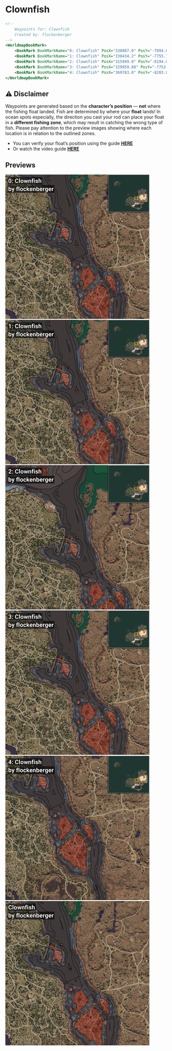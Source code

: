 # Clownfish
```xml
<!--
    Waypoints for: Clownfish
    Created by: flockenberger
-->
<WorldmapBookMark>
    <BookMark BookMarkName="0: Clownfish" PosX="330887.0" PosY="-7894.0" PosZ="30864.0" />
    <BookMark BookMarkName="1: Clownfish" PosX="330434.2" PosY="-7755.1035" PosZ="31158.512" />
    <BookMark BookMarkName="2: Clownfish" PosX="315949.0" PosY="-8194.0" PosZ="73544.0" />
    <BookMark BookMarkName="3: Clownfish" PosX="329959.88" PosY="-7753.559" PosZ="30414.486" />
    <BookMark BookMarkName="4: Clownfish" PosX="369783.0" PosY="-8203.0" PosZ="-24143.0" />
</WorldmapBookMark>
```

## ⚠️ Disclaimer
Waypoints are generated based on the __**character’s position**__ — __not__ where the fishing float landed.
Fish are determined by where your **float** lands!
In ocean spots especially, the direction you cast your rod can place your float in a **different fishing zone**, which may result in catching the wrong type of fish.
Please pay attention to the preview images showing where each location is in relation to the outlined zones.

- You can verify your float’s position using the guide [**HERE**](https://flockenberger.github.io/bdo-fish-position/)
- Or watch the video guide [**HERE**](https://youtu.be/t-VXcRoNojk)

## Previews
<img src="./Clownfish_0_Preview.webp" width="450"/> <img src="./Clownfish_1_Preview.webp" width="450"/> <img src="./Clownfish_2_Preview.webp" width="450"/> <img src="./Clownfish_3_Preview.webp" width="450"/> <img src="./Clownfish_4_Preview.webp" width="450"/> <img src="./Clownfish_Preview.webp" width="450"/> 